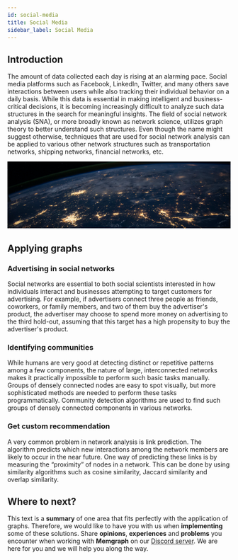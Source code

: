 ```yaml
---
id: social-media
title: Social Media
sidebar_label: Social Media
---
```


## Introduction

The amount of data collected each day is rising at an alarming pace. Social
media platforms such as Facebook, LinkedIn, Twitter, and many others save
interactions between users while also tracking their individual behavior on a
daily basis. While this data is essential in making intelligent and
business-critical decisions, it is becoming increasingly difficult to analyze
such data structures in the search for meaningful insights. The field of social
network analysis (SNA), or more broadly known as network science, utilizes graph
theory to better understand such structures. Even though the name might suggest
otherwise, techniques that are used for social network analysis can be applied
to various other network structures such as transportation networks, shipping
networks, financial networks, etc.

![memgraph-graph-algorithm-applications-social-media](../data/applications/memgraph-graph-algorithm-applications-social-media.png)

## Applying graphs

### Advertising in social networks

Social networks are essential to both social scientists interested in how
individuals interact and businesses attempting to target customers for
advertising. For example, if advertisers connect three people as friends,
coworkers, or family members, and two of them buy the advertiser's product, the
advertiser may choose to spend more money on advertising to the third hold-out,
assuming that this target has a high propensity to buy the advertiser's product.

### Identifying communities

While humans are very good at detecting distinct or repetitive patterns among a
few components, the nature of large, interconnected networks makes it
practically impossible to perform such basic tasks manually. Groups of densely
connected nodes are easy to spot visually, but more sophisticated methods are
needed to perform these tasks programmatically. Community detection algorithms
are used to find such groups of densely connected components in various
networks.

### Get custom recommendation

A very common problem in network analysis is link prediction. The algorithm
predicts which new interactions among the network members are likely to occur in
the near future. One way of predicting these links is by measuring the
“proximity” of nodes in a network. This can be done by using similarity
algorithms such as cosine similarity, Jaccard similarity and overlap similarity.

## Where to next?

This text is a **summary** of one area that fits perfectly with the application
of graphs. Therefore, we would like to have you with us when **implementing**
some of these solutions. Share **opinions**, **experiences** and **problems**
you encounter when working with **Memgraph** on our [Discord
server](https://discord.gg/memgraph). We are here for you and we will help you
along the way.
